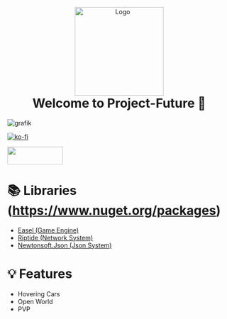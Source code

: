 <p align="center" style="margin-bottom: 0px !important;">
  <img width="200" src="https://cdn.discordapp.com/attachments/921462744782372904/1048911188941090816/logo.png" alt="Logo" align="center">
</p>

<h1 align="center" style="margin-top: 0px;">Welcome to Project-Future 🎉</h1>

![grafik](https://user-images.githubusercontent.com/65916181/220327780-328a50de-def5-485a-b769-1f98b5c292ad.png)

[![ko-fi](https://ko-fi.com/img/githubbutton_sm.svg)](https://ko-fi.com/Q5Q6K0XC0)

[<img src="https://user-images.githubusercontent.com/65916181/229357115-d601e227-e80a-459d-974e-92905e192b08.png" width="125" height="40">](https://discord.gg/7XKw6YQa76)


📚 Libraries (https://www.nuget.org/packages)
==========================================
- [Easel (Game Engine)](https://github.com/piegfx/Easel)
- [Riptide (Network System)](https://github.com/RiptideNetworking/Riptide)
- [Newtonsoft.Json (Json System)](https://github.com/JamesNK/Newtonsoft.Json)

💡 Features
=========
+ Hovering Cars
+ Open World
+ PVP
